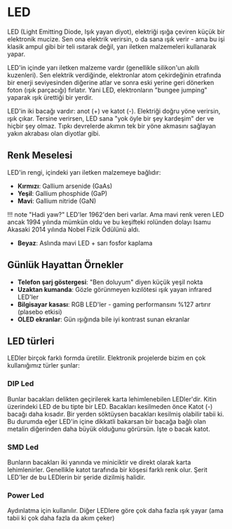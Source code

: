# LED

LED (Light Emitting Diode, Işık yayan diyot), elektriği ışığa çeviren küçük bir elektronik mucize. Sen ona elektrik verirsin, o da sana ışık verir - ama bu işi klasik ampul gibi bir teli ısıtarak değil, yarı iletken malzemeleri kullanarak yapar. 

LED'in içinde yarı iletken malzeme vardır (genellikle silikon'un akıllı kuzenleri). Sen elektrik verdiğinde, elektronlar atom çekirdeğinin etrafında bir enerji seviyesinden diğerine atlar ve sonra eski yerine geri dönerken foton (ışık parçacığı) fırlatır. Yani LED, elektronların "bungee jumping" yaparak ışık ürettiği bir yerdir.

LED'in iki bacağı vardır: anot (+) ve katot (-). Elektriği doğru yöne verirsin, ışık çıkar. Tersine verirsen, LED sana "yok öyle bir şey kardeşim" der ve hiçbir şey olmaz. Tıpkı devrelerde akımın tek bir yöne akmasını sağlayan yakın akrabası olan diyotlar gibi.

## Renk Meselesi

LED'in rengi, içindeki yarı iletken malzemeye bağlıdır:

  - **Kırmızı**: Gallium arsenide (GaAs)
  - **Yeşil**: Gallium phosphide (GaP)
  - **Mavi**: Gallium nitride (GaN) 

!!! note "Hadi yaw?"
    LED'ler 1962'den beri varlar. Ama mavi renk veren LED ancak 1994 yılında mümkün oldu ve bu keşifteki rolünden dolayı Isamu Akasaki 2014 yılında Nobel Fizik Ödülünü aldı.

- **Beyaz**: Aslında mavi LED + sarı fosfor kaplama 

## Günlük Hayattan Örnekler

- **Telefon şarj göstergesi**: "Ben doluyum" diyen küçük yeşil nokta
- **Uzaktan kumanda**: Gözle görünmeyen kızılötesi ışık yayan infrared LED'ler 
- **Bilgisayar kasası**: RGB LED'ler - gaming performansını %127 artırır (plasebo etkisi)
- **OLED ekranlar**: Gün ışığında bile iyi kontrast sunan ekranlar

## LED türleri

LEDler birçok farklı formda üretilir. Elektronik projelerde bizim en çok kullanığımız türler şunlar:

### DIP Led
 Bunlar bacakları delikten geçirilerek karta lehimlenebilen LEDler'dir. Kitin üzerindeki LED de bu tipte bir LED. Bacakları kesilmeden önce Katot (-) bacağı daha kısadır. Bir yerden söktüysen bacakları kesilmiş olabilir tabii ki. Bu durumda eğer LED'in içine dikkatli bakarsan bir bacağa bağlı olan metalin diğerinden daha büyük olduğunu görürsün. İşte o bacak katot.

### SMD Led
Bunların bacakları iki yanında ve miniciktir ve direkt olarak karta lehimlenirler. Genellikle katot tarafında bir köşesi farklı renk olur. Şerit LED'ler de bu LEDlerin bir şeride dizilmiş halidir.

### Power Led
Aydınlatma için kullanılır. Diğer LEDlere göre çok daha fazla ışık yayar (ama tabii ki çok daha fazla da akım çeker)


